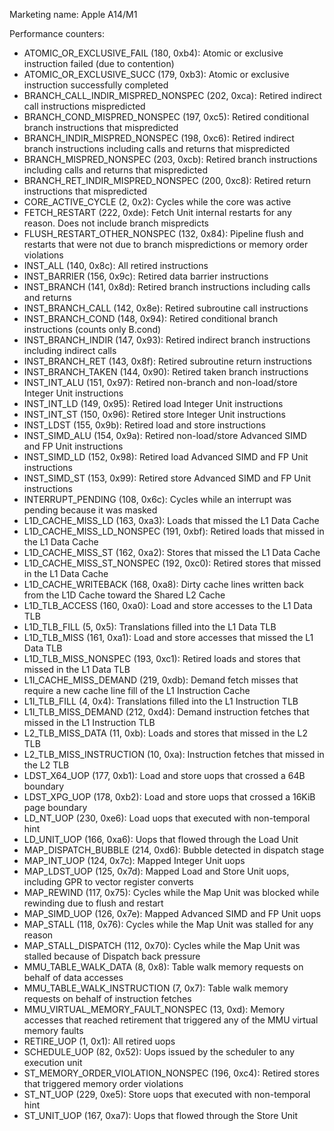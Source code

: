 Marketing name: Apple A14/M1

Performance counters:
- ATOMIC_OR_EXCLUSIVE_FAIL (180, 0xb4): Atomic or exclusive instruction failed (due to contention)
- ATOMIC_OR_EXCLUSIVE_SUCC (179, 0xb3): Atomic or exclusive instruction successfully completed
- BRANCH_CALL_INDIR_MISPRED_NONSPEC (202, 0xca): Retired indirect call instructions mispredicted
- BRANCH_COND_MISPRED_NONSPEC (197, 0xc5): Retired conditional branch instructions that mispredicted
- BRANCH_INDIR_MISPRED_NONSPEC (198, 0xc6): Retired indirect branch instructions including calls and returns that mispredicted
- BRANCH_MISPRED_NONSPEC (203, 0xcb): Retired branch instructions including calls and returns that mispredicted
- BRANCH_RET_INDIR_MISPRED_NONSPEC (200, 0xc8): Retired return instructions that mispredicted
- CORE_ACTIVE_CYCLE (2, 0x2): Cycles while the core was active
- FETCH_RESTART (222, 0xde): Fetch Unit internal restarts for any reason. Does not include branch mispredicts
- FLUSH_RESTART_OTHER_NONSPEC (132, 0x84): Pipeline flush and restarts that were not due to branch mispredictions or memory order violations
- INST_ALL (140, 0x8c): All retired instructions
- INST_BARRIER (156, 0x9c): Retired data barrier instructions
- INST_BRANCH (141, 0x8d): Retired branch instructions including calls and returns
- INST_BRANCH_CALL (142, 0x8e): Retired subroutine call instructions
- INST_BRANCH_COND (148, 0x94): Retired conditional branch instructions (counts only B.cond)
- INST_BRANCH_INDIR (147, 0x93): Retired indirect branch instructions including indirect calls
- INST_BRANCH_RET (143, 0x8f): Retired subroutine return instructions
- INST_BRANCH_TAKEN (144, 0x90): Retired taken branch instructions
- INST_INT_ALU (151, 0x97): Retired non-branch and non-load/store Integer Unit instructions
- INST_INT_LD (149, 0x95): Retired load Integer Unit instructions
- INST_INT_ST (150, 0x96): Retired store Integer Unit instructions
- INST_LDST (155, 0x9b): Retired load and store instructions
- INST_SIMD_ALU (154, 0x9a): Retired non-load/store Advanced SIMD and FP Unit instructions
- INST_SIMD_LD (152, 0x98): Retired load Advanced SIMD and FP Unit instructions
- INST_SIMD_ST (153, 0x99): Retired store Advanced SIMD and FP Unit instructions
- INTERRUPT_PENDING (108, 0x6c): Cycles while an interrupt was pending because it was masked
- L1D_CACHE_MISS_LD (163, 0xa3): Loads that missed the L1 Data Cache
- L1D_CACHE_MISS_LD_NONSPEC (191, 0xbf): Retired loads that missed in the L1 Data Cache
- L1D_CACHE_MISS_ST (162, 0xa2): Stores that missed the L1 Data Cache
- L1D_CACHE_MISS_ST_NONSPEC (192, 0xc0): Retired stores that missed in the L1 Data Cache
- L1D_CACHE_WRITEBACK (168, 0xa8): Dirty cache lines written back from the L1D Cache toward the Shared L2 Cache
- L1D_TLB_ACCESS (160, 0xa0): Load and store accesses to the L1 Data TLB
- L1D_TLB_FILL (5, 0x5): Translations filled into the L1 Data TLB
- L1D_TLB_MISS (161, 0xa1): Load and store accesses that missed the L1 Data TLB
- L1D_TLB_MISS_NONSPEC (193, 0xc1): Retired loads and stores that missed in the L1 Data TLB
- L1I_CACHE_MISS_DEMAND (219, 0xdb): Demand fetch misses that require a new cache line fill of the L1 Instruction Cache
- L1I_TLB_FILL (4, 0x4): Translations filled into the L1 Instruction TLB
- L1I_TLB_MISS_DEMAND (212, 0xd4): Demand instruction fetches that missed in the L1 Instruction TLB
- L2_TLB_MISS_DATA (11, 0xb): Loads and stores that missed in the L2 TLB
- L2_TLB_MISS_INSTRUCTION (10, 0xa): Instruction fetches that missed in the L2 TLB
- LDST_X64_UOP (177, 0xb1): Load and store uops that crossed a 64B boundary
- LDST_XPG_UOP (178, 0xb2): Load and store uops that crossed a 16KiB page boundary
- LD_NT_UOP (230, 0xe6): Load uops that executed with non-temporal hint
- LD_UNIT_UOP (166, 0xa6): Uops that flowed through the Load Unit
- MAP_DISPATCH_BUBBLE (214, 0xd6): Bubble detected in dispatch stage
- MAP_INT_UOP (124, 0x7c): Mapped Integer Unit uops
- MAP_LDST_UOP (125, 0x7d): Mapped Load and Store Unit uops, including GPR to vector register converts
- MAP_REWIND (117, 0x75): Cycles while the Map Unit was blocked while rewinding due to flush and restart
- MAP_SIMD_UOP (126, 0x7e): Mapped Advanced SIMD and FP Unit uops
- MAP_STALL (118, 0x76): Cycles while the Map Unit was stalled for any reason
- MAP_STALL_DISPATCH (112, 0x70): Cycles while the Map Unit was stalled because of Dispatch back pressure
- MMU_TABLE_WALK_DATA (8, 0x8): Table walk memory requests on behalf of data accesses
- MMU_TABLE_WALK_INSTRUCTION (7, 0x7): Table walk memory requests on behalf of instruction fetches
- MMU_VIRTUAL_MEMORY_FAULT_NONSPEC (13, 0xd): Memory accesses that reached retirement that triggered any of the MMU virtual memory faults
- RETIRE_UOP (1, 0x1): All retired uops
- SCHEDULE_UOP (82, 0x52): Uops issued by the scheduler to any execution unit
- ST_MEMORY_ORDER_VIOLATION_NONSPEC (196, 0xc4): Retired stores that triggered memory order violations
- ST_NT_UOP (229, 0xe5): Store uops that executed with non-temporal hint
- ST_UNIT_UOP (167, 0xa7): Uops that flowed through the Store Unit
